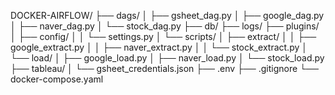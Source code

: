 DOCKER-AIRFLOW/
├── dags/
│   ├── gsheet_dag.py
│   ├── google_dag.py
│   ├── naver_dag.py
│   └── stock_dag.py
├── db/
├── logs/
├── plugins/
│   ├── config/
│   │   └── settings.py
│   └── scripts/
│       ├── extract/
│       │   ├── google_extract.py
│       │   ├── naver_extract.py
│       │   └── stock_extract.py
│       └── load/
│           ├── google_load.py
│           ├── naver_load.py
│           └── stock_load.py
├── tableau/
│   └── gsheet_credentials.json
├── .env
├── .gitignore
└── docker-compose.yaml
